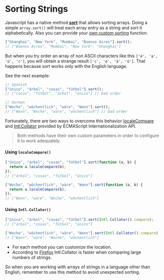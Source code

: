 # Sorting Strings

Javascript has a native method [**sort**](https://developer.mozilla.org/en-US/docs/Web/JavaScript/Reference/Global_Objects/Array/sort) that allows sorting arrays. Doing a simple `array.sort()` will treat each array entry as a string and sort it alphabetically. Also you can provide your [own custom sorting](https://developer.mozilla.org/en-US/docs/Web/JavaScript/Reference/Global_Objects/Array/sort#Parameters) function.

```javascript
["Shanghai", "New York", "Mumbai", "Buenos Aires"].sort();
// ["Buenos Aires", "Mumbai", "New York", "Shanghai"]
```

But when you try order an array of non ASCII characters like this `['é', 'a', 'ú', 'c']`, you will obtain a strange result `['c', 'e', 'á', 'ú']`. That happens because sort works only with the English language.

See the next example:

```javascript
// Spanish
["único", "árbol", "cosas", "fútbol"].sort();
// ["cosas", "fútbol", "árbol", "único"] // bad order

// German
["Woche", "wöchentlich", "wäre", "Wann"].sort();
// ["Wann", "Woche", "wäre", "wöchentlich"] // bad order
```

Fortunately, there are two ways to overcome this behavior [localeCompare](https://developer.mozilla.org/en-US/docs/Web/JavaScript/Reference/Global_Objects/String/localeCompare) and [Intl.Collator](https://developer.mozilla.org/en-US/docs/Web/JavaScript/Reference/Global_Objects/Collator) provided by ECMAScript Internationalization API.

> Both methods have their own custom parameters in order to configure it to work adequately.

#### Using `localeCompare()`

```javascript
["único", "árbol", "cosas", "fútbol"].sort(function (a, b) {
  return a.localeCompare(b);
});
// ["árbol", "cosas", "fútbol", "único"]

["Woche", "wöchentlich", "wäre", "Wann"].sort(function (a, b) {
  return a.localeCompare(b);
});
// ["Wann", "wäre", "Woche", "wöchentlich"]
```

#### Using `Intl.Collator()`

```javascript
["único", "árbol", "cosas", "fútbol"].sort(Intl.Collator().compare);
// ["árbol", "cosas", "fútbol", "único"]

["Woche", "wöchentlich", "wäre", "Wann"].sort(Intl.Collator().compare);
// ["Wann", "wäre", "Woche", "wöchentlich"]
```

- For each method you can customize the location.
- According to [Firefox](https://developer.mozilla.org/en-US/docs/Web/JavaScript/Reference/Global_Objects/String/localeCompare#Performance) Intl.Collator is faster when comparing large numbers of strings.

So when you are working with arrays of strings in a language other than English, remember to use this method to avoid unexpected sorting.
